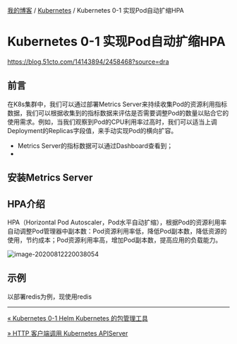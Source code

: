 [我的博客](../_index.md) / [Kubernetes](_index.md) / Kubernetes 0-1 实现Pod自动扩缩HPA

# Kubernetes 0-1 实现Pod自动扩缩HPA

<https://blog.51cto.com/14143894/2458468?source=dra>

## 前言

在K8s集群中，我们可以通过部署Metrics Server来持续收集Pod的资源利用指标数据，我们可以根据收集到的指标数据来评估是否需要调整Pod的数量以贴合它的使用需求。例如，当我们观察到Pod的CPU利用率过高时，我们可以适当上调Deployment的Replicas字段值，来手动实现Pod的横向扩容。

- Metrics Server的指标数据可以通过Dashboard查看到；
-

## 安装Metrics Server

## HPA介绍

HPA（Horizontal Pod Autoscaler，Pod水平自动扩缩），根据Pod的资源利用率自动调整Pod管理器中副本数：Pod资源利用率低，降低Pod副本数，降低资源的使用，节约成本；Pod资源利用率高，增加Pod副本数，提高应用的负载能力。

![image-20200812220038054](https://fs.poneding.com/images/image-20200812220038054.png)

## 示例

以部署redis为例，现使用redis

---
[« Kubernetes 0-1 Helm Kubernetes 的包管理工具](helm-k8s-package-management-tool.md)

[» HTTP 客户端调用 Kubernetes APIServer](http-call-k8s-apiserver.md)
